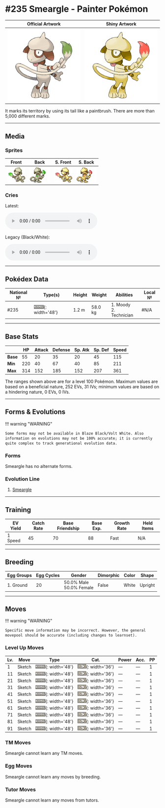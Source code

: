 # #235 Smeargle - Painter Pokémon

| Official Artwork | Shiny Artwork |
|------------------|---------------|
| ![Official Artwork](https://raw.githubusercontent.com/PokeAPI/sprites/master/sprites/pokemon/other/official-artwork/235.png) | ![Official Artwork2](https://raw.githubusercontent.com/PokeAPI/sprites/master/sprites/pokemon/other/official-artwork/shiny/235.png) |

It marks its territory by using its tail like a paintbrush. There are more than 5,000 different marks.

---

## Media

### Sprites

| Front | Back | S. Front | S. Back |
|-------|------|----------|---------|
| ![Front](https://raw.githubusercontent.com/PokeAPI/sprites/master/sprites/pokemon/versions/generation-v/black-white/animated/235.gif) | ![Back](https://raw.githubusercontent.com/PokeAPI/sprites/master/sprites/pokemon/versions/generation-v/black-white/animated/back/235.gif) | ![Shiny Front](https://raw.githubusercontent.com/PokeAPI/sprites/master/sprites/pokemon/versions/generation-v/black-white/animated/shiny/235.gif) | ![Shiny Back](https://raw.githubusercontent.com/PokeAPI/sprites/master/sprites/pokemon/versions/generation-v/black-white/animated/back/shiny/235.gif) |

### Cries

Latest:
<p><audio controls>
  <source src="https://raw.githubusercontent.com/PokeAPI/cries/main/cries/pokemon/latest/235.ogg" type="audio/ogg">
  Your browser does not support the audio element.
</audio></p>

Legacy (Black/White):
<p><audio controls>
  <source src="https://raw.githubusercontent.com/PokeAPI/cries/main/cries/pokemon/legacy/235.ogg" type="audio/ogg">
  Your browser does not support the audio element.
</audio></p>

---

## Pokédex Data

| National № | Type(s) | Height | Weight | Abilities | Local № |
|------------|---------|--------|--------|-----------|---------|
| #235 | ![normal](../assets/types/normal.png){: width='48'} | 1.2 m | 58.0 kg | 1. Moody<br>2. Technician | #N/A |

---

## Base Stats
|   | HP | Attack | Defense | Sp. Atk | Sp. Def | Speed |
|---|----|--------|---------|---------|---------|-------|
| **Base** | 55 | 20 | 35 | 20 | 45 | 115 |
| **Min** | 220 | 40 | 67 | 40 | 85 | 211 |
| **Max** | 314 | 152 | 185 | 152 | 207 | 361 |

The ranges shown above are for a level 100 Pokémon. Maximum values are based on a beneficial nature, 252 EVs, 31 IVs; minimum values are based on a hindering nature, 0 EVs, 0 IVs.

---

## Forms & Evolutions

!!! warning "WARNING"

    Some forms may not be available in Blaze Black/Volt White. Also information on evolutions may not be 100% accurate; it is currently quite complex to track generational evolution data.

### Forms

Smeargle has no alternate forms.

### Evolution Line

1. [Smeargle](/bbvw-wiki/pokemon/smeargle/)


---

## Training

| EV Yield | Catch Rate | Base Friendship | Base Exp. | Growth Rate | Held Items |
|----------|------------|-----------------|-----------|-------------|------------|
| 1 Speed | 45 | 70 | 88 | Fast | N/A |

---

## Breeding

| Egg Groups | Egg Cycles | Gender | Dimorphic | Color | Shape |
|------------|------------|--------|-----------|-------|-------|
| 1. Ground | 20 | 50.0% Male<br>50.0% Female | False | White | Upright |

---

## Moves

!!! warning "WARNING"

    Specific move information may be incorrect. However, the general movepool should be accurate (including changes to learnset).

### Level Up Moves

| Lv. | Move | Type | Cat. | Power | Acc. | PP |
|-----|------|------|------|-------|------|----|
| 1 | Sketch | ![normal](../assets/types/normal.png){: width='48'} | ![status](../assets/move_category/status.png){: width='36'} | — | — | 1 |
| 11 | Sketch | ![normal](../assets/types/normal.png){: width='48'} | ![status](../assets/move_category/status.png){: width='36'} | — | — | 1 |
| 21 | Sketch | ![normal](../assets/types/normal.png){: width='48'} | ![status](../assets/move_category/status.png){: width='36'} | — | — | 1 |
| 31 | Sketch | ![normal](../assets/types/normal.png){: width='48'} | ![status](../assets/move_category/status.png){: width='36'} | — | — | 1 |
| 41 | Sketch | ![normal](../assets/types/normal.png){: width='48'} | ![status](../assets/move_category/status.png){: width='36'} | — | — | 1 |
| 51 | Sketch | ![normal](../assets/types/normal.png){: width='48'} | ![status](../assets/move_category/status.png){: width='36'} | — | — | 1 |
| 61 | Sketch | ![normal](../assets/types/normal.png){: width='48'} | ![status](../assets/move_category/status.png){: width='36'} | — | — | 1 |
| 71 | Sketch | ![normal](../assets/types/normal.png){: width='48'} | ![status](../assets/move_category/status.png){: width='36'} | — | — | 1 |
| 81 | Sketch | ![normal](../assets/types/normal.png){: width='48'} | ![status](../assets/move_category/status.png){: width='36'} | — | — | 1 |
| 91 | Sketch | ![normal](../assets/types/normal.png){: width='48'} | ![status](../assets/move_category/status.png){: width='36'} | — | — | 1 |

### TM Moves

Smeargle cannot learn any TM moves.

### Egg Moves

Smeargle cannot learn any moves by breeding.

### Tutor Moves

Smeargle cannot learn any moves from tutors.


